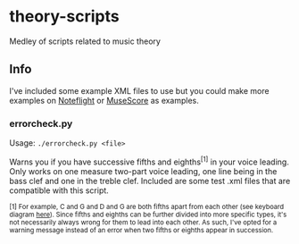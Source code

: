 # theory-scripts
Medley of scripts related to music theory

## Info 
I've included some example XML files to use but you could make more examples on [Noteflight](https://www.noteflight.com/) or [MuseScore](https://www.musescore.org/) as examples.

### errorcheck.py
Usage: `./errorcheck.py <file>`

Warns you if you have successive fifths and eighths<sup>[1]</sup> in your voice leading. Only works on one measure two-part voice leading, one line being in the bass clef and one in the treble clef. Included are some test .xml files that are compatible with this script. 

<sup>[1] For example, C and G and D and G are both fifths apart from each other (see keyboard diagram [here](http://www.piano-keyboard-guide.com/wp-content/uploads/2015/05/piano-keyboard-diagram.gif)). Since fifths and eighths can be further divided into more specific types, it's not necessarily always wrong for them to lead into each other. As such, I've opted for a warning message instead of an error when two fifths or eighths appear in succession. 
